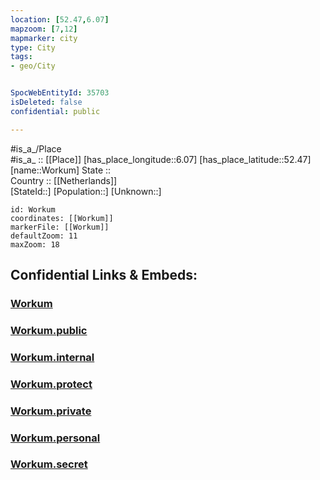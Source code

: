 ```yaml
---
location: [52.47,6.07] 
mapzoom: [7,12] 
mapmarker: city 
type: City
tags:
- geo/City


SpocWebEntityId: 35703
isDeleted: false
confidential: public

---
```

#is_a_/Place  
#is_a_ :: [[Place]] 
[has_place_longitude::6.07] 
[has_place_latitude::52.47] 
[name::Workum] 
State ::  
Country :: [[Netherlands]]  
[StateId::] 
[Population::] 
[Unknown::] 


```leaflet
id: Workum
coordinates: [[Workum]] 
markerFile: [[Workum]] 
defaultZoom: 11 
maxZoom: 18
```


## Confidential Links & Embeds: 

### [Workum](/_Standards/Earth/Continent/Europe/Europe~West/Netherlands/Provinces~Netherlands/Gelderland/City/Workum.md) 

### [Workum.public](/_public/Earth/Continent/Europe/Europe~West/Netherlands/Provinces~Netherlands/Gelderland/City/Workum.public.md) 

### [Workum.internal](/_internal/Earth/Continent/Europe/Europe~West/Netherlands/Provinces~Netherlands/Gelderland/City/Workum.internal.md) 

### [Workum.protect](/_protect/Earth/Continent/Europe/Europe~West/Netherlands/Provinces~Netherlands/Gelderland/City/Workum.protect.md) 

### [Workum.private](/_private/Earth/Continent/Europe/Europe~West/Netherlands/Provinces~Netherlands/Gelderland/City/Workum.private.md) 

### [Workum.personal](/_personal/Earth/Continent/Europe/Europe~West/Netherlands/Provinces~Netherlands/Gelderland/City/Workum.personal.md) 

### [Workum.secret](/_secret/Earth/Continent/Europe/Europe~West/Netherlands/Provinces~Netherlands/Gelderland/City/Workum.secret.md)

